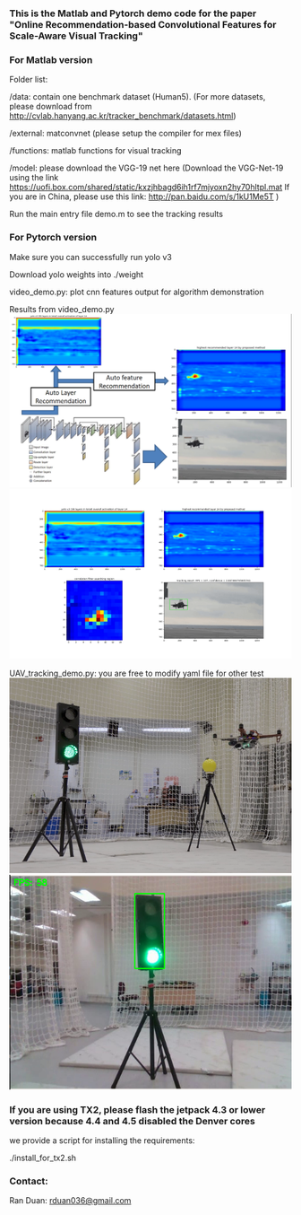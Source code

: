 ### This is the Matlab and Pytorch demo code for the paper "Online Recommendation-based Convolutional Features for Scale-Aware Visual Tracking"

### For Matlab version

Folder list:

/data: contain one benchmark dataset (Human5). (For more datasets, please download from http://cvlab.hanyang.ac.kr/tracker_benchmark/datasets.html)

/external: matconvnet (please setup the compiler for mex files)

/functions: matlab functions for visual tracking

/model: please download the VGG-19 net here
(Download the VGG-Net-19 using the link https://uofi.box.com/shared/static/kxzjhbagd6ih1rf7mjyoxn2hy70hltpl.mat
If you are in China, please use this link: http://pan.baidu.com/s/1kU1Me5T )

Run the main entry file demo.m to see the tracking results


### For Pytorch version

Make sure you can successfully run yolo v3

Download yolo weights into ./weight

video_demo.py: plot cnn features output for algorithm demonstration

Results from video_demo.py
![example](example.png)
![example](example.gif)

UAV_tracking_demo.py: you are free to modify yaml file for other test
![drone](drone.png)
![onboard view](onboard_view.png)

### If you are using TX2, please flash the jetpack 4.3 or lower version because 4.4 and 4.5 disabled the Denver cores

we provide a script for installing the requirements:

./install_for_tx2.sh

### Contact:
Ran Duan: 	rduan036@gmail.com
